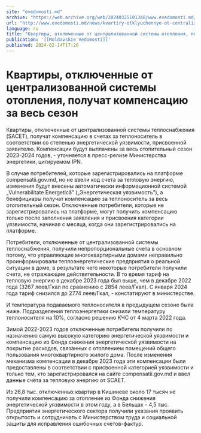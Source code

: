 ```yaml
---
site: "evedomosti.md"
archive: "https://web.archive.org/web/20240325101348/www.evedomosti.md/news/kvartiry-otklyuchennye-ot-centralizovannoj-sistemy-otopleniy"
url: "http://www.evedomosti.md/news/kvartiry-otklyuchennye-ot-centralizovannoj-sistemy-otopleniy"
language: ru
title: "Квартиры, отключенные от централизованной системы отопления, получат компенсацию за весь сезон"
publication: '[[Moldavskie Vedomosti]]'
published: 2024-02-14T17:26
---
```


# Квартиры, отключенные от централизованной системы отопления, получат компенсацию за весь сезон

Квартиры, отключенные от централизованной системы теплоснабжения (SACET), получат компенсацию в счетах за теплоноситель в соответствии со степенью энергетической уязвимости, присвоенной заявителю. Компенсации будут выплачены за весь отопительный сезон 2023-2024 годов, - уточняется в пресс-релизе Министерства энергетики, цитируемом IPN.

В случае потребителей, которые зарегистрировались на платформе compensatii.gov.md, но не ввели код счета за тепловую энергию, изменения будут внесены автоматически информационной системой „Vulnerabilitate Energetică” („Энергетическая уязвимость”), а бенефициары получат компенсацию за теплоноситель за весь отопительный сезон. Отключенные потребители, которые не зарегистрировались на платформе, могут получить компенсацию только после заполнения заявления и присвоения категории уязвимости, начиная с месяца, когда они зарегистрировались на платформе.

Потребители, отключенные от централизованной системы теплоснабжения, получили непропорциональные счета в основном потому, что управляющие многоквартирными домами неправильно проинформировали теплоэнергетические предприятия о реальной ситуации в доме, в результате чего некоторые потребители получили счета, не отражающие действительности. В то время тариф на тепловую энергию в декабре 2023 года был выше, чем в декабре 2022 года (3267 леев/Гкал по сравнению с 2854 леев/Гкал). С января 2024 года тариф снизился до 2774 леев/Гкал, - констатируют в министерстве.

И температура подаваемого теплоносителя в предыдущем сезоне была ниже. Подразделения теплоэнергетики снизили температуру теплоносителя на 10%, согласно решению КЧС от 4 марта 2022 года.

Зимой 2022-2023 годов отключенные потребители получили по назначению самую высокую категорию энергетической уязвимости и компенсацию из Фонда снижения энергетической уязвимости на покрытие расходов, связанных с отоплением помещений общего пользования многоквартирного жилого дома. После изменения механизма компенсации в декабре 2023 года эти компенсации были предоставлены в соответствии с присвоенной категорией уязвимости и только тем, кто зарегистрировался на сайте compensatii.gov.md и ввел данные счёта за тепловую энергию от SCAET.

Из 26,8 тыс. отключенных квартир в Кишиневе около 17 тысяч не получили компенсацию за отопление из Фонда снижения энергетической уязвимости в этом году, а в Бельцах - 4,5 тыс. Предприятия энергетического сектора получили указания проявить открытость и сотрудничать с Министерством труда и социальной защиты для исправления ошибочных счетов-фактур.
